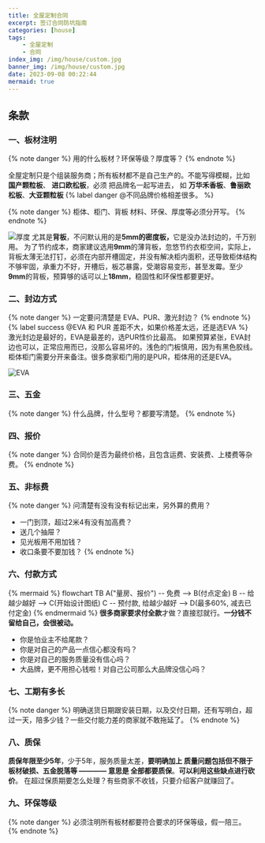 ```yaml
---
title: 全屋定制合同
excerpt: 签订合同防坑指南
categories: [house]
tags:
    - 全屋定制
    - 合同
index_img: /img/house/custom.jpg
banner_img: /img/house/custom.jpg
date: 2023-09-08 00:22:44
mermaid: true
---
```


## 条款

### 一、板材注明

{% note danger %}
用的什么板材？环保等级？厚度等？
{% endnote %}

<font class=danger-text>全屋定制只是个组装服务商；所有板材都不是自己生产的。</font><font class=warning-text>不能写得模糊，比如 <b>国产颗粒板</b>、 <b>进口欧松板</b>，必须 把品牌名一起写进去</font>， 如 <font class=success-text><b>万华禾香板</b>、<b>鲁丽欧松板</b>、<b>大亚颗粒板</b></font> {% label danger @不同品牌价格相差很多。 %}

{% note danger %}
柜体、柜门、背板 材料、环保、厚度等必须分开写。
{% endnote %}

![厚度](/img/house/door/board-t.jpg)
尤其是<font class=danger-text><b>背板</b></font>，不问默认用的是<font class=danger-text><b>5mm的密度板，</b>它是没办法封边的，千万别用</font>。
为了节约成本，商家建议选用<b class=warning-text>9mm</b>的薄背板，忽悠节约衣柜空间，实际上，背板太薄无法打钉，必须在内部开槽固定，并没有解决柜内面积，还导致柜体结构不够牢固，承重力不好，开槽后，板芯暴露，受潮容易变形，甚至发霉。<font class=warning-text>至少<b>9mm</b>的背板</font>，<font class=success-text>预算够的话可以上<b>18mm</b>，稳固性和环保性都要更好</font>。

### 二、封边方式

{% note danger %}
一定要问清楚是 EVA、PUR、激光封边？
{% endnote %}
{% label success @EVA 和 PUR 差距不大，如果价格差太远，还是选EVA %}
<font class=info-text>激光封边是最好的</font>，<font class=warning-text>EVA是最差的</font>，<font class=success-text>选PUR性价比最高。</font>
如果预算紧张，EVA封边也可以，正常应用而已，没那么容易坏的。<font class=warning-text>浅色的门板慎用，因为有黑色胶线。</font><font class=danger-text>柜体柜门需要分开来备注。很多商家柜门用的是PUR，柜体用的还是EVA。</font>

![EVA](/img/house/fengbian.jpg)

### 三、五金
{% note danger %}
什么品牌，什么型号？都要写清楚。
{% endnote %}

### 四、报价
{% note danger %}
合同价是否为最终价格，且包含运费、安装费、上楼费等杂费。
{% endnote %}

### 五、非标费
{% note danger %}
问清楚有没有没有标记出来，另外算的费用？
- 一门到顶，超过2米4有没有加高费？
- 送几个抽屉？
- 见光板用不用加钱？
- 收口条要不要加钱？
{% endnote %}

### 六、付款方式
{% mermaid %}
flowchart TB
    A("量房、报价") -- 免费 --> B(付点定金)
    B -- 给越少越好 --> C(开始设计图纸)
    C -- 预付款, 给越少越好 --> D(最多60%, 减去已付定金)
{% endmermaid %}
<font class=danger-text><b>很多商家要求付全款</b>才做？</font>直接怼就行。<b class=warning-text>一分钱不留给自己，会很被动。</b>
- <font class=success-text>你是怕业主不给尾款？</font>
- <font class=success-text>你是对自己的产品一点信心都没有吗？</font>
- <font class=success-text>你是对自己的服务质量没有信心吗？</font>
- <font class=success-text>大品牌，更不用担心钱啦！对自己公司那么大品牌没信心吗？</font>

### 七、工期有多长
{% note danger %}
明确送货日期跟安装日期，以及交付日期，还有写明白，超过一天，陪多少钱？一些交付能力差的商家就不敢拖延了。
{% endnote %}

### 八、质保
<b class=success-text>质保年限至少5年</b>，<font class=warning-text>少于5年，服务质量太差，</font><b class=warning-text>要明确加上 质量问题包括但不限于板材破损、五金脱落等 ———— 意思是 全部都要质保</b>。<b class=success-text>可以利用这些缺点进行砍价</b>。
<font class=warning-text>在超过保质期要怎么处理？</font>有些商家不收钱，只要介绍客户就赚回了。

### 九、环保等级
{% note danger %}
必须注明所有板材都要符合要求的环保等级，假一陪三。
{% endnote %}
